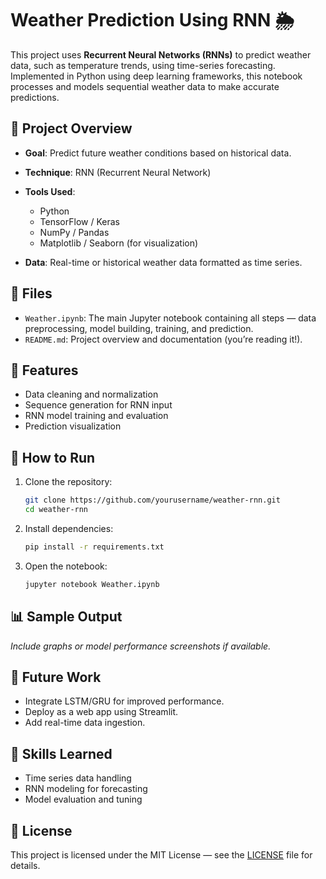 # Weather Prediction Using RNN 🌦️

This project uses **Recurrent Neural Networks (RNNs)** to predict weather data, such as temperature trends, using time-series forecasting. Implemented in Python using deep learning frameworks, this notebook processes and models sequential weather data to make accurate predictions.

## 📌 Project Overview

* **Goal**: Predict future weather conditions based on historical data.
* **Technique**: RNN (Recurrent Neural Network)
* **Tools Used**:

  * Python
  * TensorFlow / Keras
  * NumPy / Pandas
  * Matplotlib / Seaborn (for visualization)
* **Data**: Real-time or historical weather data formatted as time series.

## 📁 Files

* `Weather.ipynb`: The main Jupyter notebook containing all steps — data preprocessing, model building, training, and prediction.
* `README.md`: Project overview and documentation (you’re reading it!).

## 🔧 Features

* Data cleaning and normalization
* Sequence generation for RNN input
* RNN model training and evaluation
* Prediction visualization

## 🚀 How to Run

1. Clone the repository:

   ```bash
   git clone https://github.com/yourusername/weather-rnn.git
   cd weather-rnn
   ```

2. Install dependencies:

   ```bash
   pip install -r requirements.txt
   ```

3. Open the notebook:

   ```bash
   jupyter notebook Weather.ipynb
   ```

## 📊 Sample Output

*Include graphs or model performance screenshots if available.*

## 📌 Future Work

* Integrate LSTM/GRU for improved performance.
* Deploy as a web app using Streamlit.
* Add real-time data ingestion.

## 🧠 Skills Learned

* Time series data handling
* RNN modeling for forecasting
* Model evaluation and tuning

## 📃 License

This project is licensed under the MIT License — see the [LICENSE](LICENSE) file for details.
